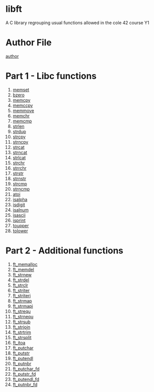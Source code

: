 # libft
A C library regrouping usual functions allowed in the cole 42 course Y1

# Author File
[author]()

# Part 1 - Libc functions
1. [memset]()
2. [bzero]()
3. [memcpy]()
4. [memccpy]()
5. [memmove]()
6. [memchr]()
7. [memcmp]()
8. [strlen]()
9. [strdup]()
10. [strcpy]()
11. [strncpy]()
12. [strcat]()
13. [strncat]()
14. [strlcat]()
15. [strchr]()
16. [strrchr]()
17. [strstr]()
18. [strnstr]()
19. [strcmp]()
20. [strncmp]()
21. [atoi]()
22. [isalpha]()
23. [isdigit]()
24. [isalnum]()
25. [isascii]()
26. [isprint]()
27. [toupper]()
28. [tolower]()

# Part 2 - Additional functions
1. [ft_memalloc]()
2. [ft_memdel]()
3. [ft_strnew]()
4. [ft_strdel]()
5. [ft_strclr]()
6. [ft_striter]()
7. [ft_striteri]()
8. [ft_strmap]()
9. [ft_strmapi]()
10. [ft_strequ]()
11. [ft_strnequ]()
12. [ft_strsub]()
13. [ft_strjoin]()
14. [ft_strtrim]()
15. [ft_strsplit]()
16. [ft_itoa]()
17. [ft_putchar]()
18. [ft_putstr]()
19. [ft_putendl]()
20. [ft_putnbr]()
21. [ft_putchar_fd]()
22. [ft_putstr_fd]()
23. [ft_putendl_fd]()
24. [ft_putnbr_fd]()
